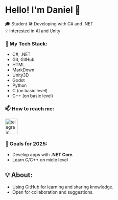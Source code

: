 # Hello! I'm Daniel 👋

🎓 Student
🛠️ Developing with C# and .NET  
💡 Interested in AI and Unity

### 🧰 My Tech Stack:
- C#, .NET
- Git, GitHub
- HTML
- MarkDown
- Unity3D
- Godot
- Python
- C (on basic level)
- C++ (on basic level)

### 📫 How to reach me:
<a href="https://t.me/Daniel_Von_Manstein" target="_blank">
  <img src="https://upload.wikimedia.org/wikipedia/commons/8/83/Telegram_2019_Logo.svg" alt="telegram" width="40" height="50" />
</a>

### 🚀 Goals for 2025:
- Develop apps with **.NET Core**.
- Learn C/C++ on midle level

## 💡 About:
- Using GitHub for learning and sharing knowledge.
- Open for collaboration and suggestions.
